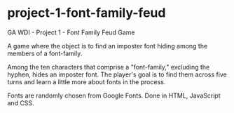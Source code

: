 # project-1-font-family-feud
GA WDI - Project 1 - Font Family Feud Game

A game where the object is to find an imposter font hiding among the members of a font-family.

Among the ten characters that comprise a "font-family," excluding the hyphen, hides an imposter font. The player's goal is to find them across five turns and learn a little more about fonts in the process.

Fonts are randomly chosen from Google Fonts. Done in HTML, JavaScript and CSS. 